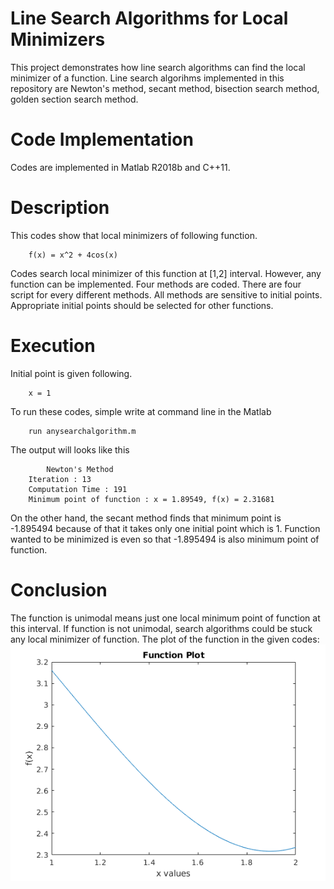 # Line Search Algorithms for Local Minimizers
This project demonstrates how line search algorithms can find the local minimizer of a function. Line search algorihms implemented in this repository are Newton's method, secant method, bisection search method, golden section search method.
# Code Implementation
Codes are implemented in Matlab R2018b and C++11.
# Description
This codes show that local minimizers of following function.
```
    f(x) = x^2 + 4cos(x)
```
Codes search local minimizer of this function at [1,2] interval. However, any function can be implemented. Four methods are coded. There are four script for every different methods. All methods are sensitive to initial points. Appropriate initial points should be selected for other functions. 
# Execution
Initial point is given following.
```
    x = 1
```
To run these codes, simple write at command line in the Matlab
```
    run anysearchalgorithm.m         
```
The output will looks like this
``` 
        Newton's Method
    Iteration : 13
    Computation Time : 191
    Minimum point of function : x = 1.89549, f(x) = 2.31681
```
On the other hand, the secant method finds that  minimum point is -1.895494 because of that it takes only one initial point which is 1. Function wanted to be minimized is even so that -1.895494 is also minimum point of function.   
# Conclusion
The function is unimodal means just one local minimum point of function at this interval. If function is not unimodal, search algorithms could be stuck any local minimizer of function. The plot of the function in the given codes:
![plot](figures/plot.png)